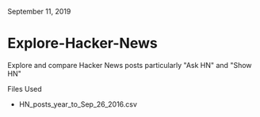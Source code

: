 September 11, 2019

# Explore-Hacker-News
Explore and compare Hacker News posts particularly "Ask HN" and "Show HN"

Files Used 
* HN_posts_year_to_Sep_26_2016.csv
